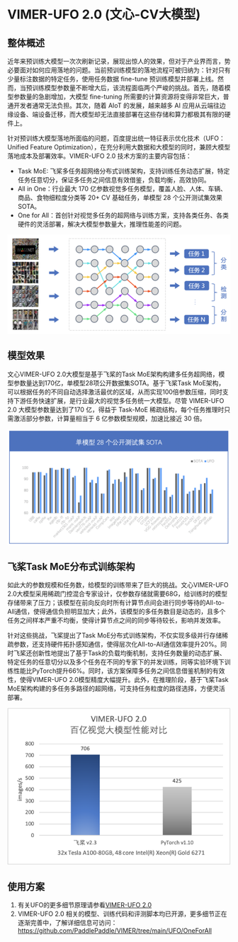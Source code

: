 # VIMER-UFO 2.0 (文心-CV大模型)
## 整体概述
近年来预训练大模型一次次刷新记录，展现出惊人的效果，但对于产业界而言，势必要面对如何应用落地的问题。当前预训练模型的落地流程可被归纳为：针对只有少量标注数据的特定任务，使用任务数据 fine-tune 预训练模型并部署上线。然而，当预训练模型参数量不断增大后，该流程面临两个严峻的挑战。首先，随着模型参数量的急剧增加，大模型 fine-tuning 所需要的计算资源将变得非常巨大，普通开发者通常无法负担。其次，随着 AIoT 的发展，越来越多 AI 应用从云端往边缘设备、端设备迁移，而大模型却无法直接部署在这些存储和算力都极其有限的硬件上。

针对预训练大模型落地所面临的问题，百度提出统一特征表示优化技术（UFO：Unified Feature Optimization），在充分利用大数据和大模型的同时，兼顾大模型落地成本及部署效率。VIMER-UFO 2.0 技术方案的主要内容包括：
  * Task MoE: 飞桨多任务超网络分布式训练架构，支持训练任务动态扩展，特定任务任意切分，保证多任务之间信息有效借鉴，负载均衡，高效协同。
  * All in One：行业最大 170 亿参数视觉多任务模型，覆盖人脸、人体、车辆、商品、食物细粒度分类等 20+ CV 基础任务，单模型 28 个公开测试集效果 SOTA。
  * One for All：首创针对视觉多任务的超网络与训练方案，支持各类任务、各类硬件的灵活部署，解决大模型参数量大，推理性能差的问题。

![图1:UFO整体架构](./img/UFO_v2_1.png)

## 模型效果
文心VIMER-UFO 2.0大模型是基于飞桨的Task MoE架构构建多任务超网络，模型参数量达到170亿，单模型28项公开数据集SOTA。基于飞桨Task MoE架构，可以根据任务的不同自动选择激活最优的区域，从而实现100倍参数压缩，同时支持下游任务快速扩展，是行业最大的视觉多任务统一大模型。尽管 VIMER-UFO 2.0 大模型参数量达到了170 亿，得益于 Task-MoE 稀疏结构，每个任务推理时只需激活部分参数，计算量相当于 6 亿参数模型规模，加速比接近 30 倍。

![图2:UFO_Result](./img/UFO_v2_2.png)

## 飞桨Task MoE分布式训练架构
如此大的参数规模和任务数，给模型的训练带来了巨大的挑战。文心VIMER-UFO 2.0大模型采用稀疏门控混合专家设计，仅参数存储就需要68G，给训练时的模型存储带来了压力；该模型在前向反向时所有计算节点间会进行同步等待的All-to-All通信，使得通信负担明显加大；此外，该模型的多任务数目是动态的，且多个任务之间样本严重不均衡，使得计算节点之间的同步等待较长，影响并发效率。

针对这些挑战，飞桨提出了Task MoE分布式训练架构，不仅实现多级并行存储稀疏参数，还支持硬件拓扑感知通信，使得层次化All-to-All通信效率提升20%。同时飞桨还创新性地提出了基于Task的负载均衡机制，支持任务数量的动态扩展、特定任务的任意切分以及多个任务在不同的专家下的并发训练，同等实验环境下训练性能比PyTorch提升66%。同时，该方案保障多任务之间信息借鉴机制的有效性，使得VIMER-UFO 2.0模型精度大幅提升。此外，在推理阶段，基于飞桨Task MoE架构构建的多任务多路径的超网络，可支持任务粒度的路径选择，方便灵活部署。

![图3:UFO_Perf](./img/UFO_Perf.png)

## 使用方案
1. 有关UFO的更多细节原理请参看[VIMER-UFO 2.0](https://github.com/PaddlePaddle/VIMER/tree/develop/UFO)
2. VIMER-UFO 2.0 相关的模型、训练代码和评测脚本均已开源，更多细节正在逐渐完善中，了解详细信息可访问：https://github.com/PaddlePaddle/VIMER/tree/main/UFO/OneForAll
